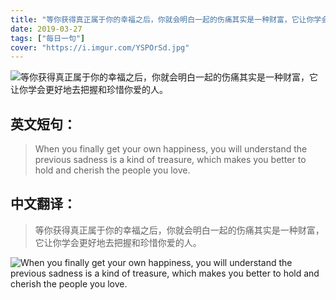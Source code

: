 ```yaml
---
title: "等你获得真正属于你的幸福之后，你就会明白一起的伤痛其实是一种财富，它让你学会更好地去把握和珍惜你爱的人。"
date: 2019-03-27
tags: ["每日一句"]
cover: "https://i.imgur.com/YSPOrSd.jpg"
---
```


![等你获得真正属于你的幸福之后，你就会明白一起的伤痛其实是一种财富，它让你学会更好地去把握和珍惜你爱的人。](https://i.imgur.com/M41uxEd.jpg)

## 英文短句：
> When you finally get your own happiness, you will understand the previous sadness is a kind of treasure, which makes you better to hold and cherish the people you love.

<!--more-->

## 中文翻译：
> 等你获得真正属于你的幸福之后，你就会明白一起的伤痛其实是一种财富，它让你学会更好地去把握和珍惜你爱的人。

![When you finally get your own happiness, you will understand the previous sadness is a kind of treasure, which makes you better to hold and cherish the people you love.](https://i.imgur.com/IzO9HLU.jpg)

